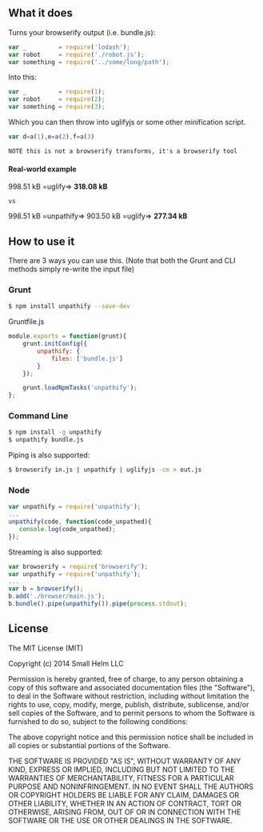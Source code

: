 What it does
------------
Turns your browserify output (i.e. bundle.js):
```javascript
var _         = require('lodash');
var robot     = require('./robot.js');
var something = require('../some/long/path');
```

Into this:
```javascript
var _         = require(1);
var robot     = require(2);
var something = require(3);
```

Which you can then throw into uglifyjs or some other minification script.
```javascript
var d=a(1),e=a(2),f=a(3)
```

`NOTE this is not a browserify transforms, it's a browserify tool`

#### Real-world example
998.51 kB =uglify=> **318.08 kB**

`vs`

998.51 kB =unpathify=> 903.50 kB =uglify=> **277.34 kB**

How to use it
-------------
There are 3 ways you can use this. (Note that both the Grunt and CLI methods simply  re-write the input file)

### Grunt
```sh
$ npm install unpathify --save-dev
```
Gruntfile.js
```javascript
module.exports = function(grunt){
    grunt.initConfig({
        unpathify: {
            files: ['bundle.js']
        }
    });

    grunt.loadNpmTasks('unpathify');
};
```

### Command Line
```sh
$ npm install -g unpathify
$ unpathify bundle.js
```

Piping is also supported:

```sh
$ browserify in.js | unpathify | uglifyjs -cm > out.js
```

### Node
```javascript
var unpathify = require('unpathify');
...
unpathify(code, function(code_unpathed){
   console.log(code_unpathed);
});
```

Streaming is also supported:

```javascript
var browserify = require('browserify');
var unpathify = require('unpathify');
...
var b = browserify();
b.add('./browser/main.js');
b.bundle().pipe(unpathify()).pipe(process.stdout);
```

License
-------
The MIT License (MIT)

Copyright (c) 2014 Small Helm LLC

Permission is hereby granted, free of charge, to any person obtaining a copy
of this software and associated documentation files (the "Software"), to deal
in the Software without restriction, including without limitation the rights
to use, copy, modify, merge, publish, distribute, sublicense, and/or sell
copies of the Software, and to permit persons to whom the Software is
furnished to do so, subject to the following conditions:

The above copyright notice and this permission notice shall be included in all
copies or substantial portions of the Software.

THE SOFTWARE IS PROVIDED "AS IS", WITHOUT WARRANTY OF ANY KIND, EXPRESS OR
IMPLIED, INCLUDING BUT NOT LIMITED TO THE WARRANTIES OF MERCHANTABILITY,
FITNESS FOR A PARTICULAR PURPOSE AND NONINFRINGEMENT. IN NO EVENT SHALL THE
AUTHORS OR COPYRIGHT HOLDERS BE LIABLE FOR ANY CLAIM, DAMAGES OR OTHER
LIABILITY, WHETHER IN AN ACTION OF CONTRACT, TORT OR OTHERWISE, ARISING FROM,
OUT OF OR IN CONNECTION WITH THE SOFTWARE OR THE USE OR OTHER DEALINGS IN THE
SOFTWARE.
